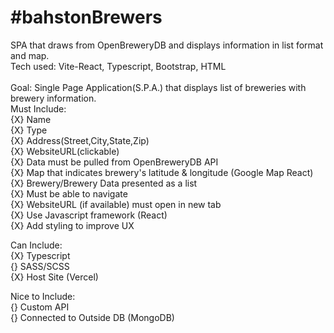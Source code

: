 # #bahstonBrewers
SPA that draws from OpenBreweryDB and displays information in list format and map.<br/>
Tech used: Vite-React, Typescript, Bootstrap, HTML<br/>
<br/>
Goal: Single Page Application(S.P.A.) that displays list of breweries with brewery information.<br/>
Must Include:<br/>
{X} Name<br/>
{X} Type<br/>
{X} Address(Street,City,State,Zip)<br/>
{X} WebsiteURL(clickable)<br/>
{X} Data must be pulled from OpenBreweryDB API<br/>
{X} Map that indicates brewery's latitude & longitude (Google Map React)<br/>
{X} Brewery/Brewery Data presented as a list<br/>
{X} Must be able to navigate<br/>
{X} WebsiteURL (if available) must open in new tab<br/>
{X} Use Javascript framework (React)<br/>
{X} Add styling to improve UX <br/>

Can Include:<br/>
{X} Typescript<br/>
{} SASS/SCSS<br/>
{X} Host Site (Vercel)<br/>

Nice to Include:<br/>
{} Custom API<br/>
{} Connected to Outside DB (MongoDB)<br/>
